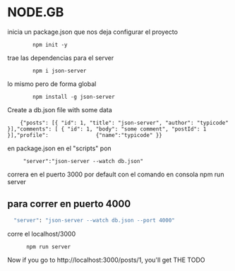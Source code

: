 # NODE.__GB__

 inicia un package.json que nos deja configurar el proyecto
            
            npm init -y 

 trae las dependencias para el server
          
            npm i json-server
 lo mismo pero de forma global
  
            npm install -g json-server

Create a db.json file with some data

        {"posts": [{ "id": 1, "title": "json-server", "author": "typicode" }],"comments": [ { "id": 1, "body": "some comment", "postId": 1 }],"profile":               {"name":"typicode" }}

en package.json en el "scripts"
pon 

         "server":"json-server --watch db.json"
correra en el puerto 3000 por default con el comando en consola npm run server
         
 ## para correr en puerto 4000

```bash
  "server": "json-server --watch db.json --port 4000"
```
corre el localhost/3000

          npm run server

Now if you go to http://localhost:3000/posts/1, you'll get THE TODO
